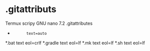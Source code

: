 # .gitattributs
Termux scripy
GNU nano 7.2           .gitattributes
*           text=auto
*.bat       text eol=crlf
*.gradle    text eol=lf
*.mk        text eol=lf
*.sh        text eol=lf
